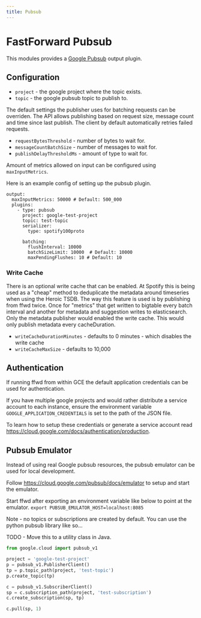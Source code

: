 ```yaml
---
title: Pubsub
---
```


# FastForward Pubsub

This modules provides a [Google Pubsub](https://cloud.google.com/pubsub/docs/overview) output plugin.


## Configuration

* `project` - the google project where the topic exists.
* `topic` - the google pubsub topic to publish to.


The default settings the publisher uses for batching requests can be overriden. The API allows publishing
based on request size, message count and time since last publish. The client by default automatically retries failed requests.

* `requestBytesThreshold` - number of bytes to wait for.
* `messageCountBatchSize` - number of messages to wait for.
* `publishDelayThresholdMs` - amount of type to wait for.


Amount of metrics allowed on input can be configured using `maxInputMetrics`.


Here is an example config of setting up the pubsub plugin.

```
output:
  maxInputMetrics: 50000 # Default: 500_000
  plugins:
    - type: pubsub
      project: google-test-project
      topic: test-topic
      serializer:
        type: spotify100proto
      
      batching:
        flushInterval: 10000
        batchSizeLimit: 10000  # Default: 10000
        maxPendingFlushes: 10 # Default: 10 
```


### Write Cache

There is an optional write cache that can be enabled. At Spotify this is being used as a "cheap" method
to deduplicate the metadata around timeseries when using the Heroic TSDB. The way this feature is used is by publishing from ffwd twice. 
Once for "metrics" that get written to bigtable every batch interval and another for metadata and suggestion 
writes to elasticsearch. Only the metadata publisher would enabled the write cache. This would only publish metadata every cacheDuration.

* `writeCacheDurationMinutes` - defaults to 0 minutes - which disables the write cache
* `writeCacheMaxSize` - defaults to 10,000


## Authentication

If running ffwd from within GCE the default application credentials can be used for authentication.

If you have multiple google projects and would rather distribute a service account to each instance, ensure the environment variable `GOOGLE_APPLICATION_CREDENTIALS` is set to the path of the JSON file.

To learn how to setup these credentials or generate a service account read https://cloud.google.com/docs/authentication/production.

## Pubsub Emulator

Instead of using real Google pubsub resources, the pubsub emulator can be used for local development.

Follow https://cloud.google.com/pubsub/docs/emulator to setup and start the emulator. 

Start ffwd after exporting an environment variable like below to point at the emulator.
`export PUBSUB_EMULATOR_HOST=localhost:8085` 

Note - no topics or subscriptions are created by default. You can use the python pubsub library like so...

TODO - Move this to a utility class in Java.


```python
from google.cloud import pubsub_v1

project = 'google-test-project'
p = pubsub_v1.PublisherClient()
tp = p.topic_path(project, 'test-topic')
p.create_topic(tp)

c = pubsub_v1.SubscriberClient()
sp = c.subscription_path(project, 'test-subscription')
c.create_subscription(sp, tp)

c.pull(sp, 1)

```
